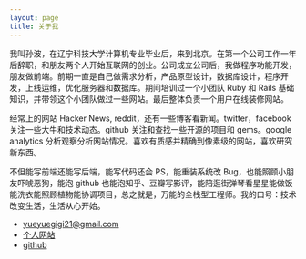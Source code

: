 ```yaml
---
layout: page
title: 关于我
---
```


我叫孙波，在辽宁科技大学计算机专业毕业后，来到北京。在第一个公司工作一年后辞职，和朋友两个人开始互联网的创业。公司成立公司后，我做程序功能开发，朋友做前端。前期一直是自己做需求分析，产品原型设计，数据库设计，程序开发，上线运维，优化服务器和数据库。期间培训过一个小团队 Ruby 和 Rails 基础知识，并带领这个小团队做过一些网站。最后整体负责一个用户在线装修网站。

经常上的网站 Hacker News, reddit，还有一些博客看新闻。twitter，facebook 关注一些大牛和技术动态。github 关注和查找一些开源的项目和 gems。google analytics 分析观察分析网站情况。喜欢有质感并精确到像素级的网站，喜欢研究新东西。

不但能写前端还能写后端，能写代码还会 PS，能重装系统改 Bug，也能照顾小朋友吓唬恶狗，能泡 github 也能泡知乎、豆瓣写影评，能陪逛街弹琴看星星能做饭能洗衣能照顾植物能协调项目，总之就是，万能的全栈型工程师。我的口号：技术改变生活，生活从心开始。

* yueyuegigi21@gmail.com
* [个人网站](https://sunbo.github.io)
* [github](https://github.com/sunbo)
